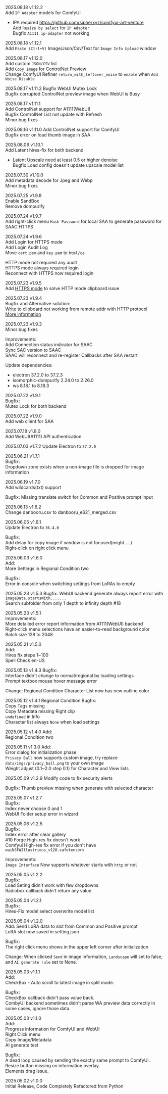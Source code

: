 2025.08.18 v1.12.2      
Add `IP Adapter` models for ComfyUI       
 - IPA required https://github.com/sipherxyz/comfyui-art-venture         
Add `Resize by select` for `IP Adapter`      
Bugfix `A1111 ip-adapter` not working      


2025.08.18 v1.12.1      
Add `Paste (Ctrl+V)` Image/Json/Csv/Text for `Image Info Upload` window     


2025.08.17 v1.12.0      
Add custom `JSON/CSV` list       
Add `Copy Image` for ControlNet Preview      
Change ComfyUI Refiner `return_with_leftover_noise` to `enable` when `Add Noise Disable`         


2025.08.17 v1.11.2
Bugfix WebUI Mutex Lock      
Bugfix corrupted ControlNet preview image when WebUI  is Busy      


2025.08.17 v1.11.1     
Add ControlNet support for A1111(WebUI)      
Bugfix ControlNet List not update with Refresh     
Minor bug fixes     


2025.08.16 v1.11.0
Add ControlNet support for ComfyUI      
Bugfix error on load thumb image in SAA     


2025.08.06 v1.10.1      
Add Latent hires-fix for both backend      
  - Latent Upscale need at least 0.5 or higher denoise       
Bugfix Load config doesn't update upscale model list       


2025.07.30 v1.10.0     
Add metadata decode for Jpeg and Webp     
Minor bug fixes     


2025.07.25 v1.9.8          
Enable SandBox     
Remove dompurify     


2025.07.24 v1.9.7      
Add right-click menu `Hash Password` for local SAA to generate password for SAAC HTTPS      


2025.07.24 v1.9.6      
Add Login for HTTPS mode      
Add Login Audit Log    
Move `cert.pem` and `key.pem` to `html/ca`       

HTTP mode not required any audit       
HTTPS mode always required login     
Reconnect with HTTPS now required login    


2025.07.23 v1.9.5      
Add [HTTPS mode](https://github.com/mirabarukaso/character_select_stand_alone_app/blob/main/README_SAAC.md#https-mode) to solve HTTP mode clipboard issue    


2025.07.23 v1.9.4      
Bugfix and Alternative solution:     
Write to clipboard not working from remote addr with HTTP protocol       
[More information](https://webkit.org/blog/10855/async-clipboard-api/)        


2025.07.23 v1.9.3     
Minor bug fixes    

Improvements:    
Add Connection status indicator for SAAC    
Sync SAC version to SAAC    
SAAC will reconnect and re-register Callbacks after SAA restart    

Update dependencies:    
- electron 37.2.0 to 37.2.3       
- isomorphic-dompurify 2.24.0 to 2.26.0    
- ws 8.18.1 to 8.18.3    


2025.07.22 v1.9.1    
Bugfix:    
Mutex Lock for both backend    


2025.07.22 v1.9.0    
Add web client for SAA    


2025.07.18 v1.8.0    
Add WebUI(A1111) API authentication     


2025.07.03 v1.7.2
Update Electron to `37.2.0`      


2025.06.21 v1.7.1     
Bugfix:     
Dropdown zone exists when a non-image file is dropped for image information    


2025.06.19 v1.7.0     
Add wildcards(txt) support     

Bugfix:
Missing translate switch for Common and Positive prompt input      


2025.06.13 v1.6.2    
Change danbooru.csv to danbooru_e621_merged.csv      

2025.06.05 v1.6.1      
Update Electron to `36.4.0`     

Bugfix:      
Add delay for copy image if window is not focused(might.....)      
Right-click on right click menu      


2025.06.03 v1.6.0      
Add:      
More Settings in Regional Condition two      

Bugfix:      
Error in console when switching settings from LoRAs to empty      


2025.05.23 v1.5.3
Bugfix:
WebUI backend generate always report error with `imageData.startsWith.......`                
Search subfolder from only 1 depth to infinity depth #18        

2025.05.23 v1.5.1        
Improvements:     
More detailed error report information from A1111(WebUI) backend      
Right-click menu selections have an easier-to-read background color           
Batch size 128 to 2048    


2025.05.21 v1.5.0     
Add:     
Hires fix steps 1~100      
Spell Check en-US      


2025.05.13 v1.4.3
Bugfix:     
Interface didn't change to normal/regional by loading settings      
Prompt textbox mouse hover message error      

Change:
Regional Condition Character List now has new outline color      


2025.05.12 v1.4.1
Regional Condition Bugfix:     
Copy Tags missing     
Copy Metadata missing Right clip      
`undefined` in Info      
Character list always `None` when load settings      


2025.05.12 v1.4.0
Add:     
Regional Condition two      


2025.05.11 v1.3.0
Add:     
Error dialog for initialization phase     
`Privacy Ball` now supports custom image, try replace `data/imgs/privacy_ball.png` to your own image      
Weight adjust (0.1~2.0 step 0.1) for Character and View lists      


2025.05.09 v1.2.9
Modify code to fix security alerts    

Bugfix:
Thumb preview missing when generate with selected character           

2025.05.07 v1.2.7      
Bugfix:     
Index never choose 0 and 1      
WebUI Folder setup error in wizard     

2025.05.06 v1.2.5      
Bugfix:     
Index error after clear gallery      
#10 Forge High-res fix doesn't work      
Comfyui High-res fix error if you don't have `waiNSFWIllustrious_v120.safetensors`       

Improvements:       
`Image Interface` Now supports whatever starts with `http` or not      


2025.05.05 v1.2.2      
Bugfix:     
Load Seting didn't work with few dropdowns      
Radiobox callback didn't return any value     


2025.05.04 v1.2.1     
Bugfix:     
Hires-Fix model select overwrite model list      


2025.05.04 v1.2.0     
Add:
Send LoRA data to slot from Common and Positive prompt      
LoRA slot now saved in setting.json      

Bugfix:     
The right click menu shows in the upper left corner after initialization     

Change:
When clicked `Send` in image information, `Landscape` will set to false, and `AI generate rule` set to None.    


2025.05.03 v1.1.1     
Add:     
CheckBox - Auto scroll to latest image in split mode.     

Bugfix:     
CheckBox callback didn't pass value back.     
CombyUI backend sometimes didn't parse WA preview data correctly in some cases, ignore those data.      


2025.05.03 v1.1.0     
Add:    
Progress information for ComfyUI and WebUI          
Right Click menu     
    Copy Image/Metadata     
    AI generate test   

Bugfix:          
A dead loop caused by sending the exactly same prompt to ComfyUI.     
Resize button missing on information overlay.     
Elements drag issue.       


2025.05.02 v1.0.0     
Initial Release, Code Completely Refactored from Python     